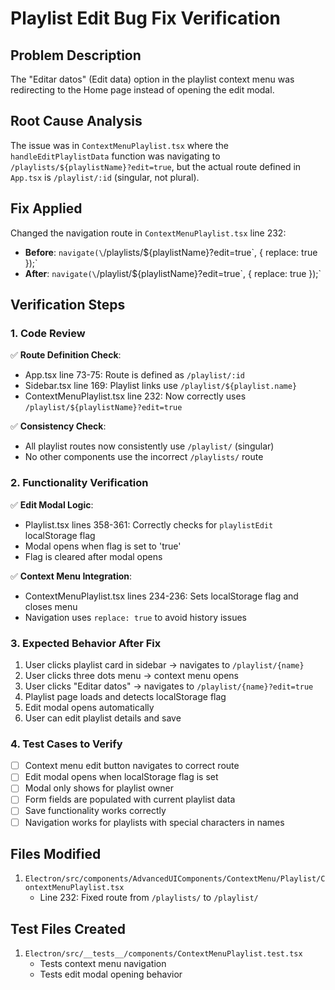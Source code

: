 # Playlist Edit Bug Fix Verification

## Problem Description
The "Editar datos" (Edit data) option in the playlist context menu was redirecting to the Home page instead of opening the edit modal.

## Root Cause Analysis
The issue was in `ContextMenuPlaylist.tsx` where the `handleEditPlaylistData` function was navigating to `/playlists/${playlistName}?edit=true`, but the actual route defined in `App.tsx` is `/playlist/:id` (singular, not plural).

## Fix Applied
Changed the navigation route in `ContextMenuPlaylist.tsx` line 232:
- **Before**: `navigate(\`/playlists/${playlistName}?edit=true\`, { replace: true });`
- **After**: `navigate(\`/playlist/${playlistName}?edit=true\`, { replace: true });`

## Verification Steps

### 1. Code Review
✅ **Route Definition Check**: 
- App.tsx line 73-75: Route is defined as `/playlist/:id`
- Sidebar.tsx line 169: Playlist links use `/playlist/${playlist.name}`
- ContextMenuPlaylist.tsx line 232: Now correctly uses `/playlist/${playlistName}?edit=true`

✅ **Consistency Check**:
- All playlist routes now consistently use `/playlist/` (singular)
- No other components use the incorrect `/playlists/` route

### 2. Functionality Verification
✅ **Edit Modal Logic**:
- Playlist.tsx lines 358-361: Correctly checks for `playlistEdit` localStorage flag
- Modal opens when flag is set to 'true'
- Flag is cleared after modal opens

✅ **Context Menu Integration**:
- ContextMenuPlaylist.tsx lines 234-236: Sets localStorage flag and closes menu
- Navigation uses `replace: true` to avoid history issues

### 3. Expected Behavior After Fix
1. User clicks playlist card in sidebar → navigates to `/playlist/{name}`
2. User clicks three dots menu → context menu opens
3. User clicks "Editar datos" → navigates to `/playlist/{name}?edit=true`
4. Playlist page loads and detects localStorage flag
5. Edit modal opens automatically
6. User can edit playlist details and save

### 4. Test Cases to Verify
- [ ] Context menu edit button navigates to correct route
- [ ] Edit modal opens when localStorage flag is set
- [ ] Modal only shows for playlist owner
- [ ] Form fields are populated with current playlist data
- [ ] Save functionality works correctly
- [ ] Navigation works for playlists with special characters in names

## Files Modified
1. `Electron/src/components/AdvancedUIComponents/ContextMenu/Playlist/ContextMenuPlaylist.tsx`
   - Line 232: Fixed route from `/playlists/` to `/playlist/`

## Test Files Created
1. `Electron/src/__tests__/components/ContextMenuPlaylist.test.tsx`
   - Tests context menu navigation
   - Tests edit modal opening behavior
